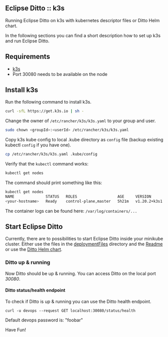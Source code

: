 ## Eclipse Ditto :: k3s

Running Eclipse Ditto on k3s with kubernetes descriptor files or Ditto Helm chart.

In the following sections you can find a short description how to set up k3s and run Eclipse Ditto.

## Requirements

* [k3s](https://rancher.com/docs/k3s/latest/en/)
* Port 30080 needs to be available on the node

## Install k3s

Run the following command to install k3s. 
```bash
curl -sfL https://get.k3s.io | sh -
```

Change the owner of `/etc/rancher/k3s/k3s.yaml` to your group and user.
```bash
sudo chown <groupId>:<userId> /etc/rancher/k3s/k3s.yaml
```

Copy k3s kube config to local .kube directory as `config` file (backup existing kubectl `config` if you have one).
```bash
cp /etc/rancher/k3s/k3s.yaml .kube/config
```

Verify that the `kubectl` command works:
```bash
kubectl get nodes
```

The command should print something like this:
```bash
kubectl get nodes
NAME              STATUS   ROLES                  AGE     VERSION
<your-hostname>   Ready    control-plane,master   5h21m   v1.20.2+k3s1
```

The container logs can be found here: `/var/log/containers/...`

## Start Eclipse Ditto

Currently, there are to possibilities to start Eclipse Ditto inside your minikube cluster.
Either use the files in the [deploymentFiles](../deploymentFiles) directory and the [Readme](../README.md) 
or use the [Ditto Helm chart](../../helm/README.md).

### Ditto up & running

Now Ditto should be up & running. You can access Ditto on the local port *30080*.

#### Ditto status/health endpoint

To check if Ditto is up & running you can use the Ditto health endpoint.

    curl -u devops --request GET localhost:30080/status/health

Default devops password is: "foobar"


Have Fun!
